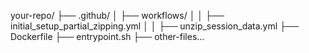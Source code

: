 your-repo/
├── .github/
│   ├── workflows/
│   │   ├── initial_setup_partial_zipping.yml
│   │   ├── unzip_session_data.yml
├── Dockerfile
├── entrypoint.sh
├── other-files...
